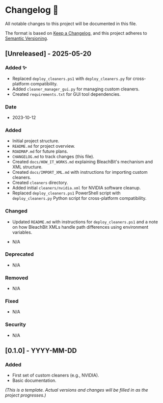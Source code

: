 # Changelog 📜

All notable changes to this project will be documented in this file.

The format is based on [Keep a Changelog](https://keepachangelog.com/en/1.0.0/),
and this project adheres to [Semantic Versioning](https://semver.org/spec/v2.0.0.html).

## [Unreleased] - 2025-05-20
### Added ✨
- Replaced `deploy_cleaners.ps1` with `deploy_cleaners.py` for cross-platform compatibility.
- Added `cleaner_manager_gui.py` for managing custom cleaners.
- Created `requirements.txt` for GUI tool dependencies.

### Date
* 2023-10-12

### Added

*   Initial project structure.
*   `README.md` for project overview.
*   `ROADMAP.md` for future plans.
*   `CHANGELOG.md` to track changes (this file).
*   Created `docs/HOW_IT_WORKS.md` explaining BleachBit's mechanism and XML structure.
*   Created `docs/IMPORT_XML.md` with instructions for importing custom cleaners.
*   Created `cleaners` directory.
*   Added initial `cleaners/nvidia.xml` for NVIDIA software cleanup.
* Replaced `deploy_cleaners.ps1` PowerShell script with `deploy_cleaners.py` Python script for cross-platform compatibility.

### Changed

*   Updated `README.md` with instructions for `deploy_cleaners.ps1` and a note on how BleachBit XMLs handle path differences using environment variables.

*   N/A

### Deprecated

*   N/A

### Removed

*   N/A

### Fixed

*   N/A

### Security

*   N/A

## [0.1.0] - YYYY-MM-DD

### Added

*   First set of custom cleaners (e.g., NVIDIA).
*   Basic documentation.

*(This is a template. Actual versions and changes will be filled in as the project progresses.)*